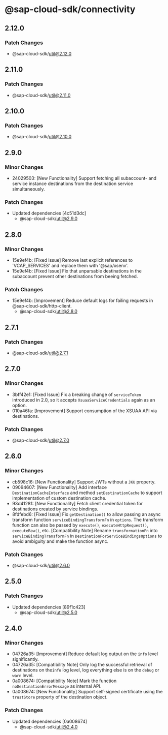 # @sap-cloud-sdk/connectivity

## 2.12.0

### Patch Changes

- @sap-cloud-sdk/util@2.12.0

## 2.11.0

### Patch Changes

- @sap-cloud-sdk/util@2.11.0

## 2.10.0

### Patch Changes

- @sap-cloud-sdk/util@2.10.0

## 2.9.0

### Minor Changes

- 24029503: [New Functionality] Support fetching all subaccount- and service instance destinations from the destination service simultaneously.

### Patch Changes

- Updated dependencies [4c51d3dc]
  - @sap-cloud-sdk/util@2.9.0

## 2.8.0

### Minor Changes

- 15e9ef4b: [Fixed Issue] Remove last explicit references to 'VCAP_SERVICES' and replace them with '@sap/xsenv'.
- 15e9ef4b: [Fixed Issue] Fix that unparsable destinations in the subaccount prevent other destinations from beeing fetched.

### Patch Changes

- 15e9ef4b: [Improvement] Reduce default logs for failing requests in @sap-cloud-sdk/http-client.
  - @sap-cloud-sdk/util@2.8.0

## 2.7.1

### Patch Changes

- @sap-cloud-sdk/util@2.7.1

## 2.7.0

### Minor Changes

- 3bff42e1: [Fixed Issue] Fix a breaking change of `serviceToken` introduced in 2.0, so it accepts `XsuaaServiceCredentials` again as an option.
- 010a46fa: [Improvement] Support consumption of the XSUAA API via destinations.

### Patch Changes

- @sap-cloud-sdk/util@2.7.0

## 2.6.0

### Minor Changes

- cb598c16: [New Functionality] Support JWTs without a `JKU` property.
- 09094607: [New Functionality] Add interface `DestinationCacheInterface` and method `setDestinationCache` to support implementation of custom destination cache.
- 93d41281: [New Functionality] Fetch client credential token for destinations created by service bindings.
- 8fdfebd6: [Fixed Issue] Fix `getDestination()` to allow passing an async transform function `serviceBindingTransformFn` in `options`. The transform function can also be passed by `execute()`, `executeHttpRequest()`, `executeRaw()`, etc.
  [Compatibility Note] Rename `transformationFn` into `serviceBindingTransformFn` in `DestinationForServiceBindingsOptions` to avoid ambiguity and make the function async.

### Patch Changes

- @sap-cloud-sdk/util@2.6.0

## 2.5.0

### Patch Changes

- Updated dependencies [89f1c423]
  - @sap-cloud-sdk/util@2.5.0

## 2.4.0

### Minor Changes

- 04726a35: [Improvement] Reduce default log output on the `info` level significantly.
- 04726a35: [Compatibility Note] Only log the successful retrieval of destinations on the`info` log level, log everything else is on the `debug` or `warn` level.
- 0a008674: [Compatibility Note] Mark the function `noDestinationErrorMessage` as internal API.
- 0a008674: [New Functionality] Support self-signed certificate using the `trustStore` property of the destination object.

### Patch Changes

- Updated dependencies [0a008674]
  - @sap-cloud-sdk/util@2.4.0
